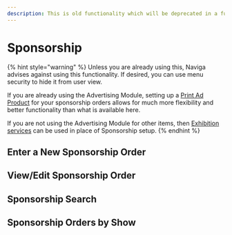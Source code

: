 ```yaml
---
description: This is old functionality which will be deprecated in a future release.
---
```


# Sponsorship

{% hint style="warning" %}
Unless you are already using this, Naviga advises against using this functionality. If desired, you can use menu security to hide it from user view.

If you are already using the Advertising Module, setting up a [Print Ad Product](../../../project-planning/naviga-ad-setup-detailed-training-agenda/product-setup.md#product-setup) for your sponsorship orders allows for much more flexibility and better functionality than what is available here.

If you are not using the Advertising Module for other items, then [Exhibition services](../setup/ratecards-services-adjustments.md#\_toc9435432) can be used in place of Sponsorship setup.
{% endhint %}

## Enter a New Sponsorship Order

## View/Edit Sponsorship Order

## Sponsorship Search

## Sponsorship Orders by Show
